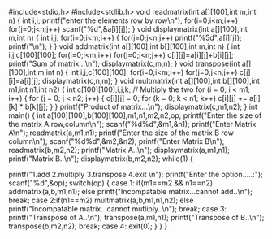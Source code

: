 #include<stdio.h>
#include<stdlib.h>
void readmatrix(int a[][100],int m,int n)
{
int i,j;
printf("enter the elements row by row\n");
for(i=0;i<m;i++)
for(j=0;j<n;j++)
scanf("%d",&a[i][j]);
}
void displaymatrix(int a[][100],int m,int n)
{
int i,j;
for(i=0;i<m;i++)
{
for(j=0;j<n;j++)
printf("%5d",a[i][j]);
printf("\n");
}
}
void addmatrix(int a[][100],int b[][100],int m,int n)
{
int i,j,c[100][100];
for(i=0;i<m;i++)
for(j=0;j<n;j++)
c[i][j]=a[i][j]+b[i][j];
printf("Sum of matrix...\n");
displaymatrix(c,m,n);
}
void transpose(int a[][100],int m,int n)
{
int i,j,c[100][100];
for(i=0;i<m;i++)
for(j=0;j<n;j++)
c[j][i]=a[i][j];
displaymatrix(c,n,m);
}
void multmatrix(int a[][100],int b[][100],int m1,int n1,int n2)
{
int c[100][100],i,j,k;
// Multiply the two
for (i = 0; i < m1; i++) {
for (j = 0; j < n2; j++) {
c[i][j] = 0;
for (k = 0; k < n1; k++)
c[i][j] += a[i][k] * b[k][j];
}
}
printf("Product of matrix...\n");
displaymatrix(c,m1,n2);
}
int main()
{ int a[100][100],b[100][100],m1,n1,m2,n2,op;
printf("Enter the size of the matrix A row,column\n");
scanf("%d%d",&m1,&n1);
printf("Enter Matrix A\n");
readmatrix(a,m1,n1);
printf("Enter the size of the matrix B row column\n");
scanf("%d%d",&m2,&n2);
printf("Enter Matrix B\n");
readmatrix(b,m2,n2);
printf("Matrix A..\n");
displaymatrix(a,m1,n1);
printf("Matrix B..\n");
displaymatrix(b,m2,n2);
while(1)
{

printf("1.add 2.multiply 3.transpose 4.exit \n");
printf("Enter the option.....:");
scanf("%d",&op);
switch(op)
{
case 1: if(m1==m2 && n1==n2)
addmatrix(a,b,m1,n1);
else
printf("Incompatable matrix...cannot add..\n");
break;
case 2:if(n1==m2)
multmatrix(a,b,m1,n1,n2);
else
printf("Incompatable matrix...cannot mutliply..\n");
break;
case 3: printf("Transpose of A..\n");
transpose(a,m1,n1);
printf("Transpose of B..\n");
transpose(b,m2,n2);
break;
case 4: exit(0);
}
}
}
